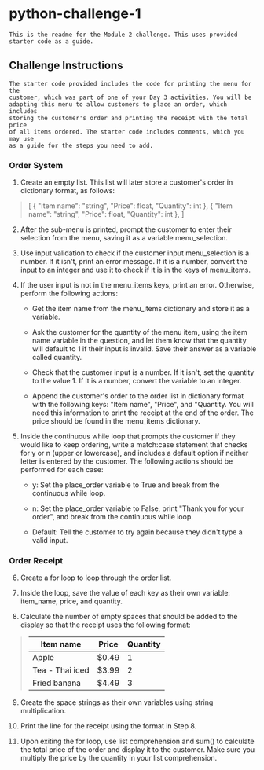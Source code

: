 # python-challenge-1
    This is the readme for the Module 2 challenge. This uses provided starter code as a guide. 

## Challenge Instructions
    The starter code provided includes the code for printing the menu for the 
    customer, which was part of one of your Day 3 activities. You will be 
    adapting this menu to allow customers to place an order, which includes 
    storing the customer's order and printing the receipt with the total price 
    of all items ordered. The starter code includes comments, which you may use 
    as a guide for the steps you need to add.

### Order System
1. Create an empty list. This list will later store a customer's order in dictionary format, 
as follows:

>[
>  {
>    "Item name": "string",
>    "Price": float,
>    "Quantity": int
>  },
>  {
>    "Item name": "string",
>    "Price": float,
>    "Quantity": int
>  },
>]

2. After the sub-menu is printed, prompt the customer to enter their selection from the 
menu, saving it as a variable menu_selection.

3. Use input validation to check if the customer input menu_selection is a number. If it
 isn't, print an error message. If it is a number, convert the input to an      integer 
 and use it to check if it is in the keys of menu_items.

4. If the user input is not in the menu_items keys, print an error. Otherwise, perform 
the following actions:

    - Get the item name from the menu_items dictionary and store it as a variable.

    - Ask the customer for the quantity of the menu item, using the item name variable 
    in the question, and let them know that the quantity will default to 1 if their input
     is invalid. Save their answer as a variable called quantity.

    - Check that the customer input is a number. If it isn't, set the quantity to the 
    value 1. If it is a number, convert the variable to an integer.

    - Append the customer's order to the order list in dictionary format with the following
     keys: "Item name", "Price", and "Quantity. You will need this information to print the
      receipt at the end of the order. The price should be found in the menu_items dictionary.

5. Inside the continuous while loop that prompts the customer if they would like to keep 
ordering, write a match:case statement that checks for y or n (upper or lowercase), and 
includes a default option if neither letter is entered by the customer. The following 
actions should be performed for each case:

    - y: Set the place_order variable to True and break from the continuous while loop.

    - n: Set the place_order variable to False, print "Thank you for your order", and 
    break from the continuous while loop.

    - Default: Tell the customer to try again because they didn't type a valid input.

### Order Receipt

6. Create a for loop to loop through the order list.

7. Inside the loop, save the value of each key as their own variable: item_name, price, and quantity.

8. Calculate the number of empty spaces that should be added to the display so that the 
receipt uses the following format:

>Item name                 | Price  | Quantity
>--------------------------|--------|----------
>Apple                     | $0.49  | 1
>Tea - Thai iced           | $3.99  | 2
>Fried banana              | $4.49  | 3

9. Create the space strings as their own variables using string multiplication.

10. Print the line for the receipt using the format in Step 8.

11. Upon exiting the for loop, use list comprehension and sum() to calculate the 
total price of the order and display it to the customer. Make sure you multiply 
the price by the quantity in your list comprehension.